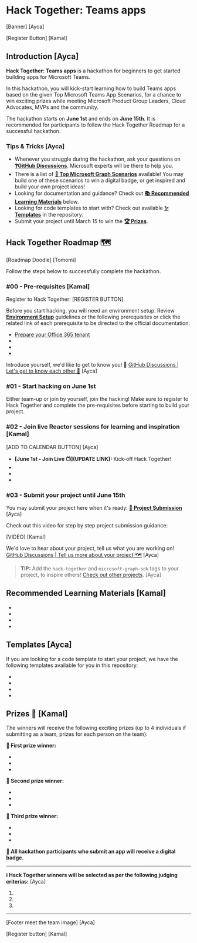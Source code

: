 # Hack Together: Teams apps

[Banner] [Ayca]

[Register Button] [Kamal]

## Introduction [Ayca]

**Hack Together: Teams apps** is a hackathon for beginners to get started building apps for Microsoft Teams. 

In this hackathon, you will kick-start learning how to build Teams apps based on the given Top Microsoft Teams App Scenarios, for a chance to win exciting prizes while meeting Microsoft Product Group Leaders, Cloud Advocates, MVPs and the community.

The hackathon starts on **June 1st** and ends on **June 15th**. It is recommended for participants to follow the Hack Together Roadmap for a successful hackathon.

### Tips & Tricks [Ayca]

* Whenever you struggle during the hackathon, ask your questions on **[❓GitHub Discussions](UPDATE)**. Microsoft experts will be there to help you.
* There is a list of **[📃 Top Microsoft Graph Scenarios](UPDATE)** available! You may build one of these scenarios to win a digital badge, or get inspired and build your own project ideas!
* Looking for documentation and guidance? Check out **[📚 Recommended Learning Materials](UPDATE)** below.
* Looking for code templates to start with? Check out available **[✨ Templates](UPDATE)** in the repository.
* Submit your project until March 15 to win the **[🏆 Prizes](UPDATE)**.

## Hack Together Roadmap 🗺️

[Roadmap Doodle] [Tomomi]

Follow the steps below to successfully complete the hackathon.

### #00 - Pre-requisites [Kamal]

Register to Hack Together: [REGISTER BUTTON]

Before you start hacking, you will need an environment setup. Review **[Environment Setup](UPDATE)** guidelines or the following prerequisites or click the related link of each prerequisite to be directed to the official documentation:

* [Prepare your Office 365 tenant](/setup.md#1---prepare-your-microsoft-365-tenant)
* 
*
*

Introduce yourself, we'd like to get to know you! 🥳 [GitHub Discussions | Let's get to know each other 🎉](UPDATE) [Ayca]

### #01 - Start hacking on June 1st 

Either team-up or join by yourself, join the hacking! Make sure to register to Hack Together and complete the pre-requisites before starting to build your project.

### #02 - Join live Reactor sessions for learning and inspiration [Kamal]

[ADD TO CALENDAR BUTTON] [Ayca]

* **[June 1st - Join Live 📺](UPDATE LINK):** Kick-off Hack Together!
*
*
*

### #03 - Submit your project until June 15th

You may submit your project here when it's ready: **[🚀 Project Submission](UPDATE)** [Ayca]

Check out this video for step by step project submission guidance:

[VIDEO] [Kamal]

We'd love to hear about your project, tell us what you are working on! [GitHub Discussions | Tell us more about your project 🗺️](UPDATE) [Ayca]

> **TIP:** Add the `hack-together` and `microsoft-graph-sdk` tags to your project, to inspire others! [Check out other projects](UPDATE). [Ayca]
>

## Recommended Learning Materials [Kamal]

* 
*
*
*

## Templates [Ayca]

If you are looking for a code template to start your project, we have the following templates available for you in this repository:

* 
*
*
*

## Prizes 🏅 [Kamal]

The winners will receive the following exciting prizes (up to 4 individuals if submitting as a team, prizes for each person on the team):

**🥇 First prize winner:**


*
*
*

**🥈 Second prize winner:**

*
*
*

**🥉 Third prize winner:**

*
*
*

**🏅 All hackathon participants who submit an app will receive a digital badge.**

---
**ℹ️ Hack Together winners will be selected as per the following judging criterias:** [Ayca]

1.
2.
3.

---
[Footer meet the team image] [Ayca]

[Register button] [Kamal]
